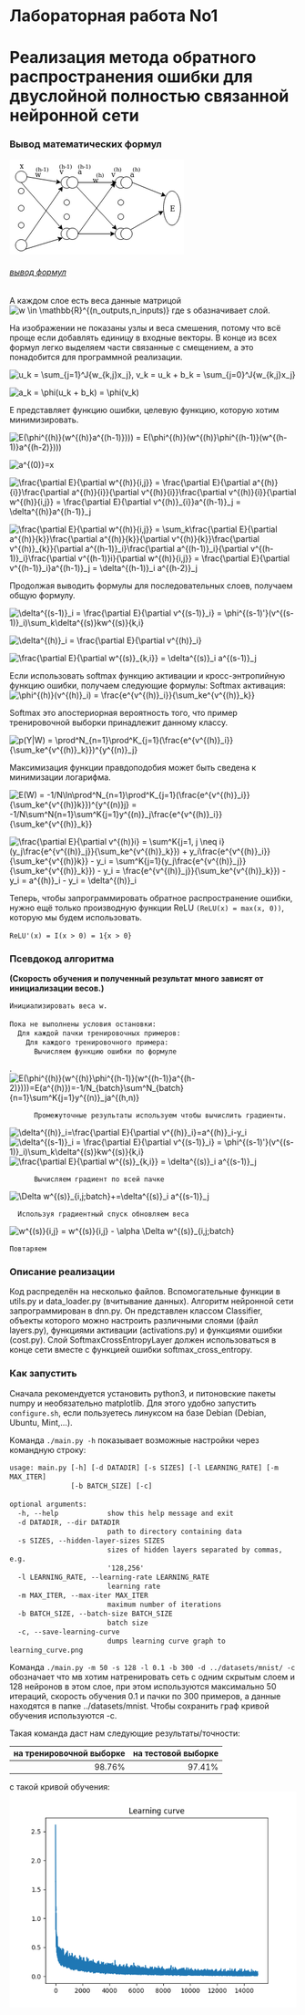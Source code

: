# Лабораторная работa No1
# Реализация метода обратного распространения ошибки для двуслойной полностью связанной нейронной сети

### Вывод математических формул

![dnn-diagram](dnn-diagram.png)

###### [вывод формул](./deriving-formulas.png)

А каждом слое есть веса данные матрицой
![w  \in \mathbb{R}^{(n\_outputs,n_inputs)}](https://latex.codecogs.com/svg.latex?w&space;\in&space;\mathbb{R}^{(n\_outputs,n_inputs)})
где s обазначивает слой.

На изображении не показаны узлы и веса смешения, потому что всё проще если добавлять единицу в входные векторы. В конце из всех формул легко выделяем части связанные с смещением, а это понадобится для программной реализации.

![u_k = \sum_{j=1}^J{w_{k,j}x_j}, v_k = u_k + b_k = \sum_{j=0}^J{w_{k,j}x_j}](https://latex.codecogs.com/svg.latex?u_k&space;=&space;\sum_{j=1}^J{w_{k,j}x_j},&space;v_k&space;=&space;u_k&space;&plus;&space;b_k&space;=&space;\sum_{j=0}^J{w_{k,j}x_j})

![a_k = \phi(u_k + b_k) = \phi(v_k)](https://latex.codecogs.com/svg.latex?a_k&space;=&space;\phi(u_k&space;&plus;&space;b_k)&space;=&space;\phi(v_k))

Е представляет функцию ошибки, целевую функцию, которую хотим минимизировать.

![E(\phi^{(h)}(w^{(h)}a^{(h-1)}))) = E(\phi^{(h)}(w^{(h)}\phi^{(h-1)}(w^{(h-1)}a^{(h-2)})))](https://latex.codecogs.com/svg.latex?E(\phi^{(h)}(w^{(h)}a^{(h-1)}))=E(\phi^{(h)}(w^{(h)}\phi^{(h-1)}(w^{(h-1)}a^{(h-2)}))))

![a^{(0)}=x](https://latex.codecogs.com/svg.latex?a^{(0)}=x)

![\frac{\partial E}{\partial w^{(h)}_{i,j}} = \frac{\partial E}{\partial a^{(h)}_{i}}\frac{\partial a^{(h)}_{i}}{\partial v^{(h)}_{i}}\frac{\partial v^{(h)}_{i}}{\partial w^{(h)}_{i,j}} = \frac{\partial E}{\partial v^{(h)}_{i}}a^{(h-1)}_j = \delta^{(h)}a^{(h-1)}_j](https://latex.codecogs.com/svg.latex?\frac{\partial&space;E}{\partial&space;w^{(h)}_{i,j}}&space;=&space;\frac{\partial&space;E}{\partial&space;a^{(h)}_{i}}\frac{\partial&space;a^{(h)}_{i}}{\partial&space;v^{(h)}_{i}}\frac{\partial&space;v^{(h)}_{i}}{\partial&space;w^{(h)}_{i,j}}&space;=&space;\frac{\partial&space;E}{\partial&space;v^{(h)}_{i}}a^{(h-1)}_j&space;=&space;\delta^{(h)}a^{(h-1)}_j)


![\frac{\partial E}{\partial w^{(h)}_{i,j}} = \sum_k\frac{\partial E}{\partial a^{(h)}_{k}}\frac{\partial a^{(h)}_{k}}{\partial v^{(h)}_{k}}\frac{\partial v^{(h)}_{k}}{\partial a^{(h-1)}_i}\frac{\partial a^{(h-1)}_i}{\partial v^{(h-1)}_i}\frac{\partial v^{(h-1)}_i}{\partial w^{(h)}_{i,j}} = \frac{\partial E}{\partial v^{(h-1)}_i}a^{(h-1)}_j = \delta^{(h-1)}_i a^{(h-2)}_j](https://latex.codecogs.com/svg.latex?\frac{\partial&space;E}{\partial&space;w^{(h)}_{i,j}}&space;=&space;\sum_k\frac{\partial&space;E}{\partial&space;a^{(h)}_{k}}\frac{\partial&space;a^{(h)}_{k}}{\partial&space;v^{(h)}_{k}}\frac{\partial&space;v^{(h)}_{k}}{\partial&space;a^{(h-1)}_i}\frac{\partial&space;a^{(h-1)}_i}{\partial&space;v^{(h-1)}_i}\frac{\partial&space;v^{(h-1)}_i}{\partial&space;w^{(h)}_{i,j}}&space;=&space;\frac{\partial&space;E}{\partial&space;v^{(h-1)}_i}a^{(h-1)}_j&space;=&space;\delta^{(h-1)}_i&space;a^{(h-2)}_j)

Продолжая выводить формулы для последовательных слоев,  получаем общую формулу.

![\delta^{(s-1)}_i = \frac{\partial E}{\partial v^{(s-1)}_i} = \phi^{(s-1)'}(v^{(s-1)}_i)\sum_k\delta^{(s)}_kw^{(s)}_{k,i}
](https://latex.codecogs.com/svg.latex?\delta^{(s-1)}_i&space;=&space;\frac{\partial&space;E}{\partial&space;v^{(s-1)}_i}&space;=&space;\phi^{(s-1)'}(v^{(s-1)}_i)\sum_k\delta^{(s)}_kw^{(s)}_{k,i})

![ \delta^{(h)}_i = \frac{\partial E}{\partial v^{(h)}_i}](https://latex.codecogs.com/svg.latex?\delta^{(h)}_i&space;=&space;\frac{\partial&space;E}{\partial&space;v^{(h)}_i})

![\frac{\partial E}{\partial w^{(s)}_{k,i}} = \delta^{(s)}_i a^{(s-1)}_j](https://latex.codecogs.com/svg.latex?\frac{\partial&space;E}{\partial&space;w^{(s)}_{k,i}}&space;=&space;\delta^{(s)}_i&space;a^{(s-1)}_j)

Если использовать softmax функцию активации и кросс-энтропийную функцию ошибки, получаем следующие формулы:
Softmax активация:
![\phi^{(h)}(v^{(h)}_i) = \frac{e^{v^{(h)}_i}}{\sum_ke^{v^{(h)}_k}}](https://latex.codecogs.com/svg.latex?\phi^{(h)}(v^{(h)}_i)&space;=&space;\frac{e^{v^{(h)}_i}}{\sum_ke^{v^{(h)}_k}})

Softmax это апостериорная вероятность того, что пример тренировочной
выборки принадлежит данному классу.

![p(Y|W) = \prod^N_{n=1}\prod^K_{j=1}(\frac{e^{v^{(h)}_i}}{\sum_ke^{v^{(h)}_k}})^{y^{(n)}_j}](https://latex.codecogs.com/svg.latex?p(Y|W)&space;=&space;\prod^N_{n=1}\prod^K_{j=1}(\frac{e^{v^{(h)}_i}}{\sum_ke^{v^{(h)}_k}})^{y^{(n)}_j})

Максимизация функции правдоподобия может быть сведена к минимизации логарифма.

![E(W) = -1/N\ln\prod^N_{n=1}\prod^K_{j=1}(\frac{e^{v^{(h)}_i}}{\sum_ke^{v^{(h)}_k}})^{y^{(n)}_j} = -1/N\sum^N_{n=1}\sum^K_{j=1}y^{(n)}_j\frac{e^{v^{(h)}_i}}{\sum_ke^{v^{(h)}_k}}](https://latex.codecogs.com/svg.latex?E(W)&space;=&space;-1/N\ln\prod^N_{n=1}\prod^K_{j=1}(\frac{e^{v^{(h)}_i}}{\sum_ke^{v^{(h)}_k}})^{y^{(n)}_j}&space;=&space;-1/N\sum^N_{n=1}\sum^K_{j=1}y^{(n)}_j\frac{e^{v^{(h)}_i}}{\sum_ke^{v^{(h)}_k}})

![\frac{\partial E}{\partial v^{(h)}_i} = \sum^K_{j=1, j \neq i}(y_j\frac{e^{v^{(h)}_j}}{\sum_ke^{v^{(h)}_k}}) + y_i\frac{e^{v^{(h)}_i}}{\sum_ke^{v^{(h)}_k}} - y_i = \sum^K_{j=1}(y_j\frac{e^{v^{(h)}_j}}{\sum_ke^{v^{(h)}_k}}) - y_i = \frac{e^{v^{(h)}_j}}{\sum_ke^{v^{(h)}_k}}) - y_i = a^{(h)}_i - y_i = \delta^{(h)}_i](https://latex.codecogs.com/svg.latex?\frac{\partial&space;E}{\partial&space;u^{(h)}_i}&space;=&space;\sum^K_{j=1,&space;j&space;\neq&space;i}(y_j\frac{e^{v^{(h)}_j}}{\sum_ke^{v^{(h)}_k}})&space;&plus;&space;y_i\frac{e^{v^{(h)}_i}}{\sum_ke^{v^{(h)}_k}}&space;-&space;y_i&space;=&space;\sum^K_{j=1}(y_j\frac{e^{v^{(h)}_j}}{\sum_ke^{v^{(h)}_k}}\)&space;-&space;y_i&space;=&space;\frac{e^{v^{(h)}_j}}{\sum_ke^{v^{(h)}_k}})&space;-&space;y_i&space;=&space;a^{(h)}_i&space;-&space;y_i&space;=&space;\delta^{(h)}_i)

Теперь, чтобы запрограммировать обратное распространение ошибки, нужно ещё только производную функции ReLU `(ReLU(x) = max(x, 0))`, которую мы будем использовать.

`ReLU'(x) = I(x > 0) = 1{x > 0}`

### Псевдокод алгоритма

**(Скорость обучения и полученный результат много зависят от инициализации весов.)**

```
Инициализировать веса w.

Пока не выполнены условия остановки:
  Для каждой пачки тренировочных примеров:
    Для каждого тренировочного примера:
      Вычисляем функцию ошибки по формуле
```
.![E(\phi^{(h)}(w^{(h)}\phi^{(h-1)}(w^{(h-1)}a^{(h-2)})))=E(a^{(h)})=-1/N_{batch}\sum^N_{batch}_{n=1}\sum^K_{j=1}y^{(n)}_ja^{(h,n)}](https://latex.codecogs.com/svg.latex?E(\phi^{(h)}(w^{(h)}\phi^{(h-1)}(w^{(h-1)}a^{(h-2)})))=E(a^{(h)})=-1/N_{batch}\sum^{N_{batch}}_{n=1}\sum^K_{j=1}y^{(n)}_ja^{(h,n)})
```
      Промежуточные результаты используем чтобы вычислить градиенты.
```
![\delta^{(h)}_i=\frac{\partial E}{\partial v^{(h)}_i}=a^{(h)}_i-y_i](https://latex.codecogs.com/svg.latex?\delta^{(h)}_i=\frac{\partial&space;E}{\partial&space;v^{(h)}_i}=a^{(h)}_i-y_i)
![\delta^{(s-1)}_i = \frac{\partial E}{\partial v^{(s-1)}_i} = \phi^{(s-1)'}(v^{(s-1)}_i)\sum_k\delta^{(s)}_kw^{(s)}_{k,i}
](https://latex.codecogs.com/svg.latex?\delta^{(s-1)}_i&space;=&space;\frac{\partial&space;E}{\partial&space;v^{(s-1)}_i}&space;=&space;\phi^{(s-1)'}(v^{(s-1)}_i)\sum_k\delta^{(s)}_kw^{(s)}_{k,i})
![\frac{\partial E}{\partial w^{(s)}_{k,i}} = \delta^{(s)}_i a^{(s-1)}_j](https://latex.codecogs.com/svg.latex?\frac{\partial&space;E}{\partial&space;w^{(s)}_{k,i}}&space;=&space;\delta^{(s)}_i&space;a^{(s-1)}_j)
```
      Вычисляем градиент по всей пачке
```
![\Delta w^{(s)}_{i,j;batch}+=\delta^{(s)}_i a^{(s-1)}_j](https://latex.codecogs.com/svg.latex?\Delta&space;w^{(s)}_{i,j;batch}&plus;=\delta^{(s)}_i&space;a^{(s-1)}_j)
```
  Используя градиентный спуск обновляем веса
```
![w^{(s)}_{i,j} = w^{(s)}_{i,j} - \alpha \Delta w^{(s)}_{i,j;batch}](https://latex.codecogs.com/svg.latex?w^{(s)}_{i,j}&space;=&space;w^{(s)}_{i,j}&space;-&space;\alpha&space;\Delta&space;w^{(s)}_{i,j;batch})
```
Повтаряем
```

### Описание реализации

Код распределён на несколько файлов. Вспомогательные функции в utils.py и data_loader.py (вчитывание данных). Алгоритм нейронной сети запрограммирован в dnn.py. Он представлен классом Classifier, объекты которого можно настроить различными слоями (файл layers.py), функциями активации (activations.py) и функциями ошибки (cost.py). Слой SoftmaxCrossEntropyLayer должен использоваться в конце сети вместе с функцией ошибки softmax_cross_entropy.

### Как запустить

Сначала рекомендуется установить python3, и питоновские пакеты numpy и необязательно matplotlib. Для этого удобно запустить `configure.sh`, если пользуетесь линуксом на базе Debian (Debian, Ubuntu, Mint,...).

Kоманда `./main.py -h` показывает возможные настройки через командную строку:
```
usage: main.py [-h] [-d DATADIR] [-s SIZES] [-l LEARNING_RATE] [-m MAX_ITER]
               [-b BATCH_SIZE] [-c]

optional arguments:
  -h, --help            show this help message and exit
  -d DATADIR, --dir DATADIR
                        path to directory containing data
  -s SIZES, --hidden-layer-sizes SIZES
                        sizes of hidden layers separated by commas, e.g.
                        '128,256'
  -l LEARNING_RATE, --learning-rate LEARNING_RATE
                        learning rate
  -m MAX_ITER, --max-iter MAX_ITER
                        maximum number of iterations
  -b BATCH_SIZE, --batch-size BATCH_SIZE
                        batch size
  -c, --save-learning-curve
                        dumps learning curve graph to learning_curve.png
```

Kоманда `./main.py -m 50 -s 128 -l 0.1 -b 300 -d ../datasets/mnist/ -c` обозначает что мв хотим натренировать сеть с одним скрытым слоем и 128 нейронов в этом слое, при этом используются максимально 50 итераций, скорость обучения 0.1 и пачки по 300 примеров, а данные находятся в папке ../datasets/mnist. Чтобы сохранить граф кривой обучения используются -c.

Такая команда даст нам следующие результаты/точности:

| на тренировочной выборке | на тестовой выборке |
| ------------------------:| -------------------:|
|          98.76%          |        97.41%       |

с такой кривой обучения:
![learning-curve](./learning_curve.png)
